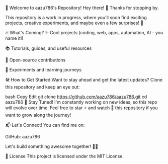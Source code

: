 🚀 Welcome to aazu786's Repository!
Hey there! 👋 Thanks for stopping by.

This repository is a work in progress, where you'll soon find exciting projects, creative experiments, and maybe even a few surprises! 🌟

🔥 What's Coming?
✨ Cool projects (coding, web, apps, automation, AI - you name it!)

📚 Tutorials, guides, and useful resources

🚀 Open-source contributions

🎯 Experiments and learning journeys

🛠️ How to Get Started
Want to stay ahead and get the latest updates? Clone this repository and keep an eye out:

bash
Copy
Edit
git clone https://github.com/aazu786/aazu786.git
cd aazu786
📢 Stay Tuned!
I'm constantly working on new ideas, so this repo will evolve over time.
Feel free to star ⭐ and watch 👀 this repository if you want to grow along the journey!

📬 Let's Connect!
You can find me on:

GitHub: aazu786

Let's build something awesome together! 🚀✨

📝 License
This project is licensed under the MIT License.

